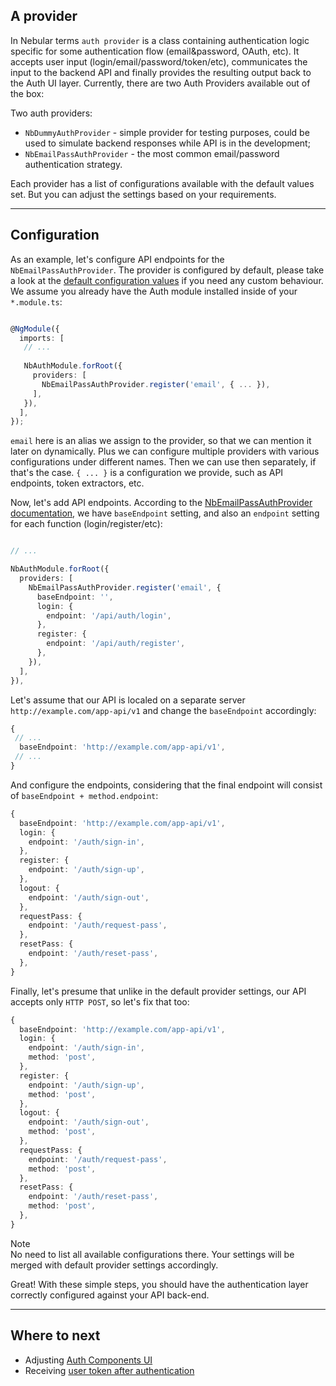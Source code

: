 ## A provider

In Nebular terms `auth provider` is a class containing authentication logic specific for some authentication flow (email&password, OAuth, etc). 
It accepts user input (login/email/password/token/etc), communicates the input to the backend API and finally provides the resulting output back to the Auth UI layer.
Currently, there are two Auth Providers available out of the box:

Two auth providers:
  - `NbDummyAuthProvider` - simple provider for testing purposes, could be used to simulate backend responses while API is in the development;
  - `NbEmailPassAuthProvider` - the most common email/password authentication strategy.
  
Each provider has a list of configurations available with the default values set. But you can adjust the settings based on your requirements.
<hr class="section-end">
  
## Configuration

As an example, let's configure API endpoints for the `NbEmailPassAuthProvider`. The provider is configured by default, please take a look at the [default configuration values](#/docs/auth/nbemailpassauthprovider) if you need any custom behaviour.
We assume you already have the Auth module installed inside of your `*.module.ts`:


```typescript

@NgModule({
  imports: [
   // ...
    
   NbAuthModule.forRoot({
     providers: [
       NbEmailPassAuthProvider.register('email', { ... }),
     ],
   }),
  ],
});

```

`email` here is an alias we assign to the provider, so that we can mention it later on dynamically. Plus we can configure multiple providers with various configurations
under different names. Then we can use then separately, if that's the case.
`{ ... }` is a configuration we provide, such as API endpoints, token extractors, etc.

Now, let's add API endpoints. According to the [NbEmailPassAuthProvider documentation](#/docs/auth/nbemailpassauthprovider), we have `baseEndpoint` setting, and also an `endpoint` setting for each function (login/register/etc):

```typescript

// ...

NbAuthModule.forRoot({
  providers: [
    NbEmailPassAuthProvider.register('email', {
      baseEndpoint: '',
      login: {
        endpoint: '/api/auth/login',
      },
      register: {
        endpoint: '/api/auth/register',
      },
    }),
  ],
}),
```

Let's assume that our API is localed on a separate server `http://example.com/app-api/v1` and change the `baseEndpoint` accordingly:

```typescript
{
 // ...
  baseEndpoint: 'http://example.com/app-api/v1',
 // ...
}
```

And configure the endpoints, considering that the final endpoint will consist of `baseEndpoint + method.endpoint`:

```typescript
{
  baseEndpoint: 'http://example.com/app-api/v1',
  login: {
    endpoint: '/auth/sign-in',
  },
  register: {
    endpoint: '/auth/sign-up',
  },
  logout: {
    endpoint: '/auth/sign-out',
  },
  requestPass: {
    endpoint: '/auth/request-pass',
  },
  resetPass: {
    endpoint: '/auth/reset-pass',
  },
}
```

Finally, let's presume that unlike in the default provider settings, our API accepts only `HTTP POST`, so let's fix that too: 

```typescript
{
  baseEndpoint: 'http://example.com/app-api/v1',
  login: {
    endpoint: '/auth/sign-in',
    method: 'post',
  },
  register: {
    endpoint: '/auth/sign-up',
    method: 'post',
  },
  logout: {
    endpoint: '/auth/sign-out',
    method: 'post',
  },
  requestPass: {
    endpoint: '/auth/request-pass',
    method: 'post',
  },
  resetPass: {
    endpoint: '/auth/reset-pass',
    method: 'post',
  },
}
```

<div class="note note-info">
  <div class="note-title">Note</div>
  <div class="note-body">
    No need to list all available configurations there. Your settings will be merged with default provider settings accordingly.
  </div>
</div>

Great! With these simple steps, you should have the authentication layer correctly configured against your API back-end.
<hr class="section-end">

## Where to next

- Adjusting [Auth Components UI](#/docs/auth/configuring-ui)
- Receiving [user token after authentication](#/docs/auth/getting-user-token)
